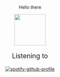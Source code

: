 <p align="center"> Hello there </p>
<p align="center">
<img height="100" width="100" src="https://media1.giphy.com/media/bcAXnpZhenJA5McqfL/giphy.gif?cid=ecf05e47jadh3wu638w3hhd4zgm9b2b4oz78rry756tmeiiw&ep=v1_gifs_related&rid=giphy.gif&ct=g">
</p>
  
<!-- <h2 align="center">🌱 Learning<h2>
<p align="center">
<img height="25" width="25" src="https://cdn.simpleicons.org/html5">
<img height="25" width="25" src="https://cdn.simpleicons.org/javascript">
<img height="25" width="25" src="https://cdn.simpleicons.org/css3">
</p> -->

  
<p style="font-size: 1.5em;" align="center">Listening to</p>
<p align="center">
  <a href="https://spotify-github-profile.vercel.app/api/view?uid=31gpmec6uqnvnib33scjlcru4j44&redirect=true">
    <img src="https://spotify-github-profile.vercel.app/api/view?uid=31gpmec6uqnvnib33scjlcru4j44&cover_image=true&theme=default&show_offline=true&background_color=121212&interchange=false&bar_color=53b14f&bar_color_cover=true" alt="spotify-github-profile">
  </a>
</p>
  
<!-- <p align="center">
  <img src="https://profile-counter.glitch.me/{trinlol}/count.svg" alt="Visitor Count">
</p>
<!--
**trinlol/trinlol** is a ✨ _special_ ✨ repository because its `README.md` (this file) appears on your GitHub profile.

Here are some ideas to get you started:

- 🔭 I’m currently working on ...
- 🌱 I’m currently learning ...
- 👯 I’m looking to collaborate on ...
- 🤔 I’m looking for help with ...
- 💬 Ask me about ...
- 📫 How to reach me: ...
- 😄 Pronouns: ...
- ⚡ Fun fact: ...
-->
